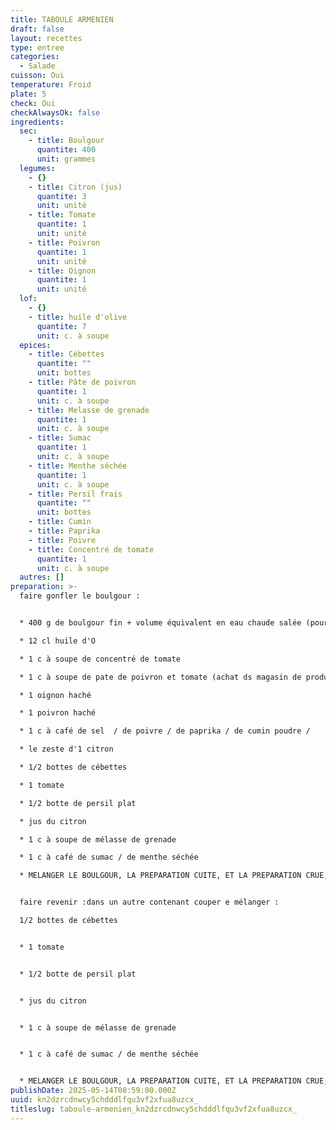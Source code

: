 ```yaml
---
title: TABOULE ARMENIEN
draft: false
layout: recettes
type: entree
categories:
  - Salade
cuisson: Oui
temperature: Froid
plate: 5
check: Oui
checkAlwaysOk: false
ingredients:
  sec:
    - title: Boulgour
      quantite: 400
      unit: grammes
  legumes:
    - {}
    - title: Citron (jus)
      quantite: 3
      unit: unité
    - title: Tomate
      quantite: 1
      unit: unité
    - title: Poivron
      quantite: 1
      unit: unité
    - title: Oignon
      quantite: 1
      unit: unité
  lof:
    - {}
    - title: huile d'olive
      quantite: 7
      unit: c. à soupe
  epices:
    - title: Cébettes
      quantite: ""
      unit: bottes
    - title: Pâte de poivron
      quantite: 1
      unit: c. à soupe
    - title: Melasse de grenade
      quantite: 1
      unit: c. à soupe
    - title: Sumac
      quantite: 1
      unit: c. à soupe
    - title: Menthe séchée
      quantite: 1
      unit: c. à soupe
    - title: Persil frais
      quantite: ""
      unit: bottes
    - title: Cumin
    - title: Paprika
    - title: Poivre
    - title: Concentré de tomate
      quantite: 1
      unit: c. à soupe
  autres: []
preparation: >-
  faire gonfler le boulgour :


  * 400 g de boulgour fin + volume équivalent en eau chaude salée (pour le faire gonfler)

  * 12 cl huile d'O

  * 1 c à soupe de concentré de tomate

  * 1 c à soupe de pate de poivron et tomate (achat ds magasin de produits exotiques)

  * 1 oignon haché

  * 1 poivron haché

  * 1 c à café de sel  / de poivre / de paprika / de cumin poudre / 

  * le zeste d'1 citron

  * 1/2 bottes de cébettes

  * 1 tomate

  * 1/2 botte de persil plat

  * jus du citron

  * 1 c à soupe de mélasse de grenade

  * 1 c à café de sumac / de menthe séchée

  * MELANGER LE BOULGOUR, LA PREPARATION CUITE, ET LA PREPARATION CRUE, SALER POIVRER HUILER SI BESOIN


  faire revenir :dans un autre contenant couper e mélanger :

  1/2 bottes de cébettes


  * 1 tomate


  * 1/2 botte de persil plat


  * jus du citron


  * 1 c à soupe de mélasse de grenade


  * 1 c à café de sumac / de menthe séchée


  * MELANGER LE BOULGOUR, LA PREPARATION CUITE, ET LA PREPARATION CRUE, SALER POIVRER HUILER SI BESOIN
publishDate: 2025-05-14T08:59:00.000Z
uuid: kn2dzrcdnwcy5chdddlfqu3vf2xfua8uzcx_
titleslug: taboule-armenien_kn2dzrcdnwcy5chdddlfqu3vf2xfua8uzcx_
---
```

